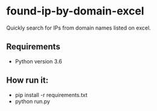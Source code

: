 # found-ip-by-domain-excel

Quickly search for IPs from domain names listed on excel.

## Requirements

* Python version 3.6

## How run it:

* pip install -r requirements.txt
* python run.py
